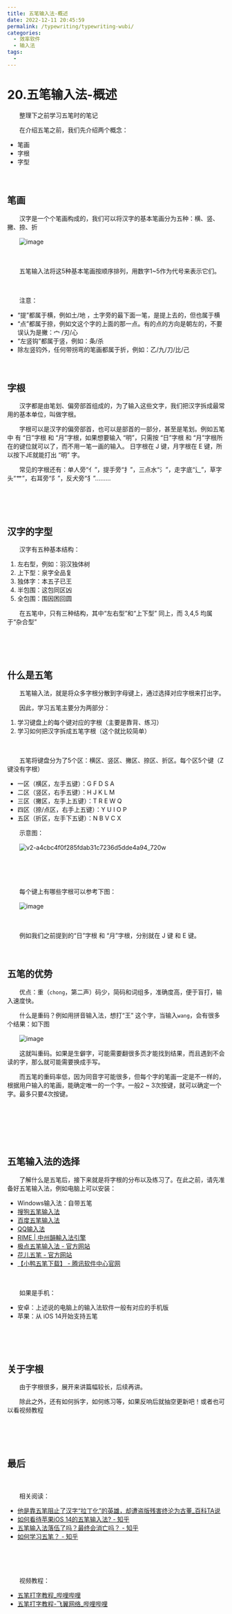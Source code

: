 ```yaml
---
title: 五笔输入法-概述
date: 2022-12-11 20:45:59
permalink: /typewriting/typewriting-wubi/
categories:
  - 效率软件
  - 输入法
tags:
  - 
---
```


# 20.五笔输入法-概述

　　整理下之前学习五笔时的笔记

<!-- more -->

　　在介绍五笔之前，我们先介绍两个概念：

* 笔画
* 字根
* 字型

　　‍

## 笔画

　　汉字是一个个笔画构成的，我们可以将汉字的基本笔画分为五种：横、竖、撇、捺、折

　　![image](https://image.peterjxl.com/blog/image-20240113145105-9zgmnlj.png)

　　‍

　　五笔输入法将这5种基本笔画按顺序排列，用数字1~5作为代号来表示它们。

　　‍

　　注意：

* “提”都属于横，例如土/地 ，土字旁的最下面一笔，是提上去的，但也属于横
* “点”都属于捺，例如文这个字的上面的那一点。有的点的方向是朝左的，不要误认为是撇：宀 /刃/心
* “左竖钩”都属于竖，例如：条/杀
* 除左竖钧外，任何带拐弯的笔画都属于折，例如：乙/九/刀/比/己

　　‍

## 字根

　　汉字都是由笔划、偏旁部首组成的，为了输入这些文字，我们把汉字拆成最常用的基本单位，叫做字根。

　　字根可以是汉字的偏旁部首，也可以是部首的一部分，甚至是笔划。例如五笔中 有 “日”字根  和 “月”字根，如果想要输入 “明”，只需按  “日”字根  和 “月”字根所在的键位就可以了，而不用一笔一画的输入。 日字根在 J 键，月字根在 E 键，所以按下JE就能打出 “明” 字。

　　常见的字根还有：单人旁“亻”，提手旁“扌”，三点水“氵”，走字底“辶”，草字头“艹”，右耳旁“阝”，反犬旁“犭”.........

　　‍

　　‍

## 汉字的字型

　　汉字有五种基本结构：

1. 左右型，例如：羽汉独体树
2. 上下型：泉字全品复
3. 独体字：本五子已王
4. 半包围：这包同区凶
5. 全包围：围因困回圆

　　在五笔中，只有三种结构，其中“左右型”和“上下型” 同上，而 3,4,5 均属于“杂合型”

　　‍

　　‍

## 什么是五笔

　　五笔输入法，就是将众多字根分散到字母键上，通过选择对应字根来打出字。

　　因此，学习五笔主要分为两部分：

1. 学习键盘上的每个键对应的字根（主要是靠背、练习）
2. 学习如何把汉字拆成五笔字根（这个就比较简单）

　　‍

　　五笔将键盘分为了5个区：横区、竖区、撇区、捺区、折区。每个区5个键（Z键没有字根）

* 一区（横区，左手五键）：G   F   D  S    A
* 二区（竖区，右手五键）：H   J    K   L   M
* 三区（撇区，左手上五键）：T   R   E   W   Q
* 四区（捺/点区，右手上五键）：Y   U   I   O    P
* 五区（折区，左手下五键）：N   B   V   C   X

　　示意图：

　　![v2-a4cbc4f0f285fdab31c7236d5dde4a94_720w](https://image.peterjxl.com/blog/v2-a4cbc4f0f285fdab31c7236d5dde4a94_720w-20240113164529-np2rgyx.jpg)

　　‍

　　‍

　　每个键上有哪些字根可以参考下图：

　　![image](https://image.peterjxl.com/blog/image-20240113152607-0hrfzn5.png)

　　‍

　　例如我们之前提到的“日”字根  和 “月”字根，分别就在 J 键 和 E 键。

　　‍

## 五笔的优势

　　优点：重（`chong`，第二声）码少，简码和词组多，准确度高，便于盲打，输入速度快。

　　什么是重码？例如用拼音输入法，想打“王” 这个字，当输入`wang`，会有很多个结果：如下图

　　![image](https://image.peterjxl.com/blog/image-20240113155835-70qrsy2.png)

　　这就叫重码。如果是生僻字，可能需要翻很多页才能找到结果，而且遇到不会读的字，那么就可能需要换成手写。

　　而五笔的重码率低，因为同音字可能很多，但每个字的笔画一定是不一样的，根据用户输入的笔画，能确定唯一的一个字。一般2 ~ 3次按键，就可以确定一个字。最多只要4次按键。

　　‍

　　‍

　　‍

## 五笔输入法的选择

　　了解什么是五笔后，接下来就是将字根的分布以及练习了。在此之前，请先准备好五笔输入法，例如电脑上可以安装：

* Windows输入法：自带五笔
* [搜狗五笔输入法](http://wubi.sogou.com/)
* [百度五笔输入法](https://shurufa.baidu.com/wubi/)
* [QQ输入法](http://qq.pinyin.cn/wubi/)
* [RIME | 中州韻輸入法引擎](https://rime.im/)
* [极点五笔输入法 - 官方网站](http://www.freewb.org/)
* [花儿五笔 - 官方网站](https://huar.flypy.com/)
* [【小鸭五笔下载】 - 腾讯软件中心官网](https://pc.qq.com/detail/1/detail_221.html)

　　‍

　　如果是手机：

* 安卓：上述说的电脑上的输入法软件一般有对应的手机版
* 苹果：从 iOS 14开始支持五笔

　　‍

　　‍

## 关于字根

　　由于字根很多，展开来讲篇幅较长，后续再讲。

　　除此之外，还有如何拆字，如何练习等，如果反响后就抽空更新吧！或者也可以看视频教程

　　‍

　　‍

## 最后

　　‍

　　相关阅读：

* [他是靠五笔阻止了汉字“拉丁化”的英雄，却遭盗版残害终沦为古董_百科TA说](https://baike.baidu.com/tashuo/browse/content?id=feb217783d5c35baa353beb8)
* [如何看待苹果iOS 14的五笔输入法? - 知乎](https://www.zhihu.com/question/403085462/answer/1339924405)
* [五笔输入法落伍了吗？最终会消亡吗？ - 知乎](https://www.zhihu.com/question/20339084/answer/1211799173)
* [如何学习五笔？ - 知乎](https://www.zhihu.com/question/19816777/answer/1054269608)

　　‍

　　‍

　　视频教程：

* [五笔打字教程_哔哩哔哩](https://www.bilibili.com/video/av16247261)
* [五笔打字教程-飞翼网络_哔哩哔哩](https://www.bilibili.com/video/av33884651/)

　　‍
